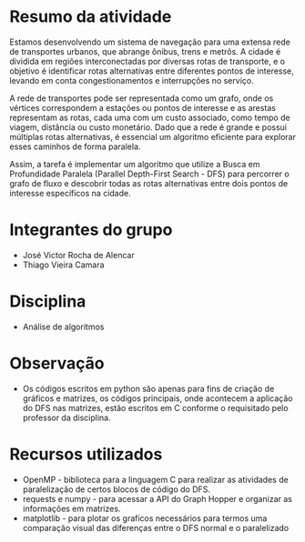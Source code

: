 # Resumo da atividade

Estamos desenvolvendo um sistema de navegação para uma extensa rede de transportes urbanos, que abrange ônibus, trens e metrôs. A cidade é dividida em regiões interconectadas por diversas rotas de transporte, e o objetivo é identificar rotas alternativas entre diferentes pontos de interesse, levando em conta congestionamentos e interrupções no serviço.

A rede de transportes pode ser representada como um grafo, onde os vértices correspondem a estações ou pontos de interesse e as arestas representam as rotas, cada uma com um custo associado, como tempo de viagem, distância ou custo monetário. Dado que a rede é grande e possui múltiplas rotas alternativas, é essencial um algoritmo eficiente para explorar esses caminhos de forma paralela.

Assim, a tarefa é implementar um algoritmo que utilize a Busca em Profundidade Paralela (Parallel Depth-First Search - DFS) para percorrer o grafo de fluxo e descobrir todas as rotas alternativas entre dois pontos de interesse específicos na cidade.

# Integrantes do grupo
* José Victor Rocha de Alencar
* Thiago Vieira Camara

# Disciplina
* Análise de algoritmos

# Observação
* Os códigos escritos em python são apenas para fins de criação de gráficos e matrizes, os códigos principais, onde acontecem a aplicação do DFS nas matrizes, estão escritos em C conforme o requisitado pelo professor da disciplina.

# Recursos utilizados

* OpenMP - biblioteca para a linguagem C para realizar as atividades de paralelização de certos blocos de código do DFS.
* requests e numpy - para acessar a API do Graph Hopper e organizar as informações em matrizes.
* matplotlib - para plotar os graficos necessários para termos uma comparação visual das diferenças entre o DFS normal e o paralelizado

